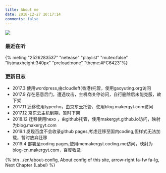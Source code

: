 ```yaml
---
title: About me
date: 2018-12-27 10:17:14
comments: false
---
```

![](https://cloud-doc-img.makergyt.com/image/qrcode.jpg)
### 最近在听
{% meting "2526283537" "netease" "playlist" "mutex:false" "listmaxheight:340px" "preload:none" "theme:#FC6423"%}
### 更新日志
- 2017.3 使用wordpress,由cloudleft(香港)托管，使用gaoyuting.org访问
 - 2017.9 存在恶意后门，遭遇攻击，主机商关停访问，自行删除后未能克服，故下架
- 2017.11 迁移使用typecho，由京东云托管，使用blog.makergyt.com访问
 - 2017.12 京东云主机到期，暂时下架
- 2018.12 迁移使用hexo ，由github托管，使用makergyt.github.io访问，映射为blog.makergyt.com
 - 2019.1 发现百度不会收录github pages,考虑迁移至国内coding,但样式无法加载，暂时放弃迁移
 - 2019.4 部署至coding pages,使用memakergyt.coding.me访问，映射为blog-cn.makergyt.com，百度收录
<div class="text-center">{% btn ../en/about-config, About config of this site, arrow-right fa-fw fa-lg, Next Chapter (Label) %}</div>